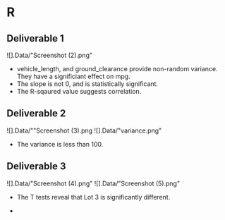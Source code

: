 # R
## Deliverable 1 
![].Data/"Screenshot (2).png"
- vehicle_length, and ground_clearance provide non-random variance. They have a significiant effect on mpg. 
- The slope is not 0, and is statistically significant. 
- The R-sqaured value suggests correlation. 
## Deliverable 2
![].Data/""Screenshot (3).png
![].Data/"variance.png"
- The variance is less than 100.
## Deliverable 3
![].Data/"Screenshot (4).png"
![].Data/"Screenshot (5).png" 
- The T tests reveal that Lot 3 is significantly different.




-



